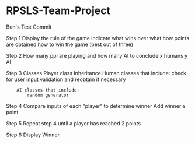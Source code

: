 # RPSLS-Team-Project

Ben's Test Commit

Step 1 Display the rule of the game
    indicate what wins over what
    how points are obtained
    how to win the game (best out of three)

Step 2 How many ppl are playing and how many AI to conclude
    x humans
    y AI

Step 3 Classes
    Player class
        Inheritance
        Human classes that include:
            check for user input validation and reobtain if necessary

        AI classes that include:
            random generator

Step 4 
    Compare inputs of each "player" to determine winner
    Add winner a point

Step 5
    Repeat step 4 until a player has reached 2 points

Step 6
    Display Winner
